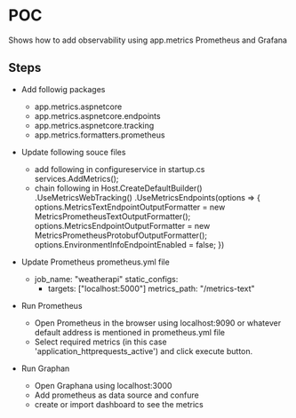 ﻿# POC
Shows how to add observability using app.metrics Prometheus and Grafana

## Steps
- Add followig packages 
	- app.metrics.aspnetcore
	- app.metrics.aspnetcore.endpoints
	- app.metrics.aspnetcore.tracking
	- app.metrics.formatters.prometheus

- Update following souce files
	- add following in configureservice in startup.cs 
	services.AddMetrics();
	- chain following in Host.CreateDefaultBuilder()
		.UseMetricsWebTracking()
        .UseMetricsEndpoints(options =>
            {
                options.MetricsTextEndpointOutputFormatter = new MetricsPrometheusTextOutputFormatter();
                options.MetricsEndpointOutputFormatter = new MetricsPrometheusProtobufOutputFormatter();
                options.EnvironmentInfoEndpointEnabled = false;
            })
		

- Update Prometheus prometheus.yml file
	- job_name: "weatherapi"
	  static_configs: 
		- targets: ["localhost:5000"]
	  metrics_path: "/metrics-text"
- Run Prometheus 
	- Open Prometheus in the browser using localhost:9090 or whatever default address is mentioned 
	in prometheus.yml file
	- Select required metrics (in this case 'application_httprequests_active') and click execute button. 
- Run Graphan
	- Open Graphana using localhost:3000 
	- Add prometheus as data source and confure
	- create or import dashboard to see the metrics